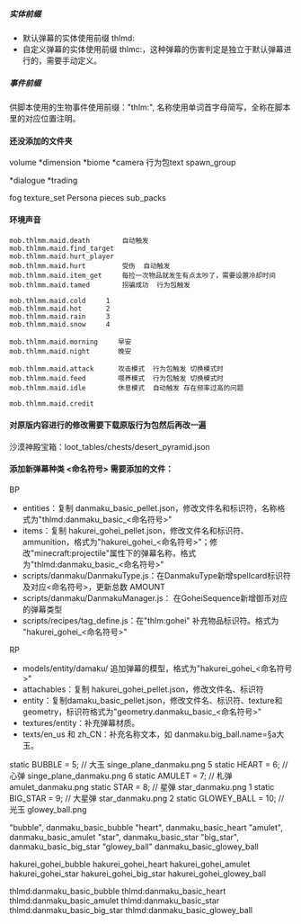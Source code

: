 
##### 实体前缀
- 默认弹幕的实体使用前缀 thlmd:
- 自定义弹幕的实体使用前缀 thlmc:，这种弹幕的伤害判定是独立于默认弹幕进行的，需要手动定义。

##### 事件前缀
供脚本使用的生物事件使用前缀："thlm:", 名称使用单词首字母简写，全称在脚本里的对应位置注明。


#### 还没添加的文件夹
  volume
  *dimension
  *biome
  *camera
  行为包text
  spawn_group

  *dialogue
  *trading

  fog
  texture_set
  Persona pieces
  sub_packs
  
#### 环境声音

    mob.thlmm.maid.death        自动触发
    mob.thlmm.maid.find_target
    mob.thlmm.maid.hurt_player
    mob.thlmm.maid.hurt         受伤  自动触发
    mob.thlmm.maid.item_get     每捡一次物品就发生有点太吵了，需要设置冷却时间
    mob.thlmm.maid.tamed        拐骗成功  行为包触发

    mob.thlmm.maid.cold     1 
    mob.thlmm.maid.hot      2 
    mob.thlmm.maid.rain     3 
    mob.thlmm.maid.snow     4 

    mob.thlmm.maid.morning     早安
    mob.thlmm.maid.night       晚安

    mob.thlmm.maid.attack      攻击模式  行为包触发 切换模式时
    mob.thlmm.maid.feed        喂养模式  行为包触发 切换模式时
    mob.thlmm.maid.idle        休息模式  自动触发 存在频率过高的问题

    mob.thlmm.maid.credit

#### 对原版内容进行的修改需要下载原版行为包然后再改一遍
  沙漠神殿宝箱：loot_tables/chests/desert_pyramid.json

#### 添加新弹幕种类 <命名符号> 需要添加的文件：
BP
+ entities：复制 danmaku_basic_pellet.json，修改文件名和标识符，名称格式为"thlmd:danmaku_basic_<命名符号>"
+ items：复制 hakurei_gohei_pellet.json，修改文件名和标识符、ammunition，格式为"hakurei_gohei_<命名符号>"；修改"minecraft:projectile"属性下的弹幕名称，格式为"thlmd:danmaku_basic_<命名符号>"
+ scripts/danmaku/DanmakuType.js：在DanmakuType新增spellcard标识符及对应<命名符号>，更新总数 AMOUNT
+ scripts/danmaku/DanmakuManager.js： 在GoheiSequence新增御币对应的弹幕类型
+ scripts/recipes/tag_define.js：在"thlm:gohei" 补充物品标识符。格式为 "hakurei_gohei_<命名符号>"

RP
+ models/entity/damaku/ 追加弹幕的模型，格式为"hakurei_gohei_<命名符号>"
+ attachables：复制 hakurei_gohei_pellet.json，修改文件名、标识符
+ entity：复制damaku_basic_pellet.json，修改文件名、标识符、texture和geometry，标识符格式为"geometry.danmaku_basic_<命名符号>"
+ textures/entity：补充弹幕材质。
+ texts/en_us 和 zh_CN：补充名称文本，如 danmaku.big_ball.name=§a大玉。

static BUBBLE      = 5;   // 大玉    singe_plane_danmaku.png 5
static HEART       = 6;   // 心弹    singe_plane_danmaku.png 6
static AMULET      = 7;   // 札弹    amulet_danmaku.png
static STAR        = 8;   // 星弹    star_danmaku.png 1
static BIG_STAR    = 9;   // 大星弹  star_danmaku.png 2
static GLOWEY_BALL = 10;  // 光玉    glowey_ball.png

"bubble", danmaku_basic_bubble
"heart",  danmaku_basic_heart
"amulet", danmaku_basic_amulet
"star",   danmaku_basic_star
"big_star",  danmaku_basic_big_star
"glowey_ball"  danmaku_basic_glowey_ball

hakurei_gohei_bubble
hakurei_gohei_heart
hakurei_gohei_amulet
hakurei_gohei_star
hakurei_gohei_big_star
hakurei_gohei_glowey_ball

thlmd:danmaku_basic_bubble
thlmd:danmaku_basic_heart
thlmd:danmaku_basic_amulet
thlmd:danmaku_basic_star
thlmd:danmaku_basic_big_star
thlmd:danmaku_basic_glowey_ball
